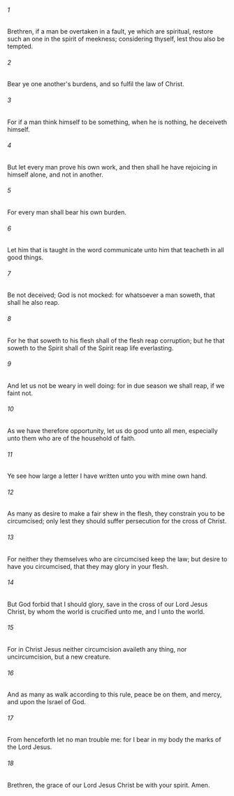###### 1
Brethren, if a man be overtaken in a fault, ye which are spiritual, restore such an one in the spirit of meekness; considering thyself, lest thou also be tempted.

###### 2
Bear ye one another's burdens, and so fulfil the law of Christ.

###### 3
For if a man think himself to be something, when he is nothing, he deceiveth himself.

###### 4
But let every man prove his own work, and then shall he have rejoicing in himself alone, and not in another.

###### 5
For every man shall bear his own burden.

###### 6
Let him that is taught in the word communicate unto him that teacheth in all good things.

###### 7
Be not deceived; God is not mocked: for whatsoever a man soweth, that shall he also reap.

###### 8
For he that soweth to his flesh shall of the flesh reap corruption; but he that soweth to the Spirit shall of the Spirit reap life everlasting.

###### 9
And let us not be weary in well doing: for in due season we shall reap, if we faint not.

###### 10
As we have therefore opportunity, let us do good unto all men, especially unto them who are of the household of faith.

###### 11
Ye see how large a letter I have written unto you with mine own hand.

###### 12
As many as desire to make a fair shew in the flesh, they constrain you to be circumcised; only lest they should suffer persecution for the cross of Christ.

###### 13
For neither they themselves who are circumcised keep the law; but desire to have you circumcised, that they may glory in your flesh.

###### 14
But God forbid that I should glory, save in the cross of our Lord Jesus Christ, by whom the world is crucified unto me, and I unto the world.

###### 15
For in Christ Jesus neither circumcision availeth any thing, nor uncircumcision, but a new creature.

###### 16
And as many as walk according to this rule, peace be on them, and mercy, and upon the Israel of God.

###### 17
From henceforth let no man trouble me: for I bear in my body the marks of the Lord Jesus.

###### 18
Brethren, the grace of our Lord Jesus Christ be with your spirit. Amen.


